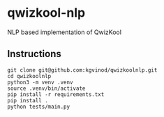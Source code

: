 # qwizkool-nlp
NLP based implementation of QwizKool

## Instructions
```
git clone git@github.com:kgvinod/qwizkoolnlp.git
cd qwizkoolnlp
python3 -m venv .venv
source .venv/bin/activate
pip install -r requirements.txt 
pip install .
python tests/main.py 
```
